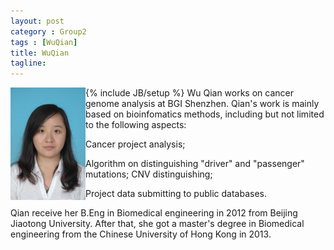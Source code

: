 ```yaml
---
layout: post
category : Group2
tags : [WuQian]
title: WuQian
tagline: 
---
```

{% include JB/setup %}
<img src="/assets/images/resume/wuqian.jpeg" style="float:left;width:120px;height:180px">
Wu Qian works on cancer genome analysis at BGI Shenzhen. Qian's work is mainly based on bioinfomatics methods, including but not limited to the following aspects:

Cancer project analysis;

Algorithm on distinguishing "driver" and "passenger" mutations; CNV distinguishing;

Project data submitting to public databases.

Qian receive her B.Eng in Biomedical engineering in 2012 from Beijing Jiaotong University. After that, she got a master's degree in Biomedical engineering from the Chinese University of Hong Kong in 2013.

